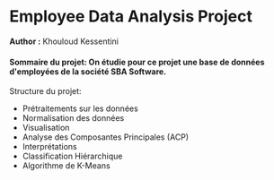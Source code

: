 # Employee Data Analysis Project

**Author :** Khouloud Kessentini

#### Sommaire du projet: On étudie pour ce projet une base de données d'employées de la société SBA Software.

Structure du projet:

* Prétraitements sur les données
* Normalisation des données
* Visualisation
* Analyse des Composantes Principales (ACP)
* Interprétations
* Classification Hiérarchique
* Algorithme de K-Means

